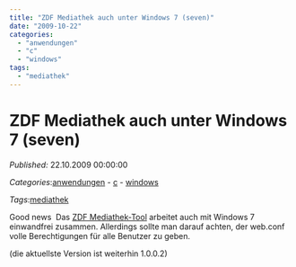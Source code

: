 ```yaml
---
title: "ZDF Mediathek auch unter Windows 7 (seven)"
date: "2009-10-22"
categories: 
  - "anwendungen"
  - "c"
  - "windows"
tags: 
  - "mediathek"
---
```

# ZDF Mediathek auch unter Windows 7 (seven)
_Published:_ 22.10.2009 00:00:00

_Categories_:[anwendungen](/dotnetwork/de/categories#anwendungen) - [c](/dotnetwork/de/categories#c) - [windows](/dotnetwork/de/categories#windows)

_Tags_:[mediathek](/dotnetwork/de/tags#mediathek)


Good news  Das [ZDF Mediathek-Tool](http://sourceforge.net/projects/ps3mediathek/files/) arbeitet auch mit Windows 7 einwandfrei zusammen. Allerdings sollte man darauf achten, der web.conf volle Berechtigungen für alle Benutzer zu geben.

(die aktuellste Version ist weiterhin 1.0.0.2)
